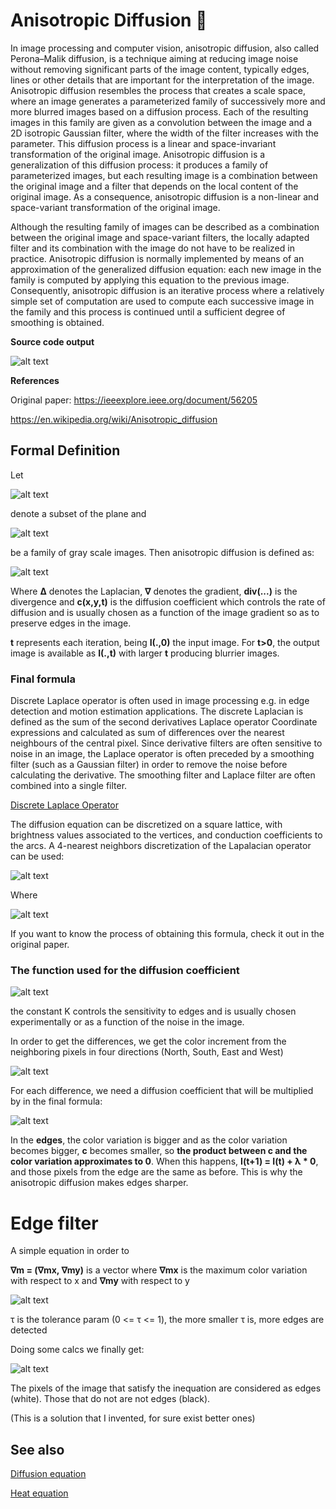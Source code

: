 # Anisotropic Diffusion :rocket:
In image processing and computer vision, anisotropic diffusion, also called Perona–Malik diffusion, is a technique aiming at reducing image noise without removing significant parts of the image content, typically edges, lines or other details that are important for the interpretation of the image. Anisotropic diffusion resembles the process that creates a scale space, where an image generates a parameterized family of successively more and more blurred images based on a diffusion process. Each of the resulting images in this family are given as a convolution between the image and a 2D isotropic Gaussian filter, where the width of the filter increases with the parameter. This diffusion process is a linear and space-invariant transformation of the original image. Anisotropic diffusion is a generalization of this diffusion process: it produces a family of parameterized images, but each resulting image is a combination between the original image and a filter that depends on the local content of the original image. As a consequence, anisotropic diffusion is a non-linear and space-variant transformation of the original image.

Although the resulting family of images can be described as a combination between the original image and space-variant filters, the locally adapted filter and its combination with the image do not have to be realized in practice. Anisotropic diffusion is normally implemented by means of an approximation of the generalized diffusion equation: each new image in the family is computed by applying this equation to the previous image. Consequently, anisotropic diffusion is an iterative process where a relatively simple set of computation are used to compute each successive image in the family and this process is continued until a sufficient degree of smoothing is obtained.

**Source code output**

![alt text](https://github.com/MorcilloSanz/AnisotropicDiffusion-Image/blob/main/img/img.png)  

**References**

Original paper: https://ieeexplore.ieee.org/document/56205

https://en.wikipedia.org/wiki/Anisotropic_diffusion

## Formal Definition
Let  

![alt text](https://github.com/MorcilloSanz/AnisotropicDiffusion-Image/blob/main/img/omega.png)  

denote a subset of the plane and  

![alt text](https://github.com/MorcilloSanz/AnisotropicDiffusion-Image/blob/main/img/function.png)  

be a family of gray scale images. Then anisotropic diffusion is defined as:

![alt text](https://github.com/MorcilloSanz/AnisotropicDiffusion-Image/blob/main/img/definition.png)

Where **Δ** denotes the Laplacian, **∇** denotes the gradient, **div(...)** is the divergence and **c(x,y,t)** is the diffusion coefficient which controls the rate of diffusion and is usually chosen as a function of the image gradient so as to preserve edges in the image.

**t** represents each iteration, being **I(.,0)** the input image.
For **t>0**, the output image is available as **I(.,t)** with larger **t** producing blurrier images.

### Final formula

Discrete Laplace operator is often used in image processing e.g. in edge detection and motion estimation applications. The discrete Laplacian is defined as the sum of the second derivatives Laplace operator Coordinate expressions and calculated as sum of differences over the nearest neighbours of the central pixel. Since derivative filters are often sensitive to noise in an image, the Laplace operator is often preceded by a smoothing filter (such as a Gaussian filter) in order to remove the noise before calculating the derivative. The smoothing filter and Laplace filter are often combined into a single filter.

[Discrete Laplace Operator](https://en.wikipedia.org/wiki/Discrete_Laplace_operator)

The diffusion equation can be discretized on a square lattice, with brightness values associated to the vertices, and conduction coefficients to the arcs. A 4-nearest neighbors discretization of the Lapalacian operator can be used:

![alt text](https://github.com/MorcilloSanz/AnisotropicDiffusion-Image/blob/main/img/finalFormula.png)

Where  

![alt text](https://github.com/MorcilloSanz/AnisotropicDiffusion-Image/blob/main/img/lambda.png)

If you want to know the process of obtaining this formula, check it out in the original paper.

### The function used for the diffusion coefficient

![alt text](https://github.com/MorcilloSanz/AnisotropicDiffusion-Image/blob/main/img/g.png)

the constant K controls the sensitivity to edges and is usually chosen experimentally or as a function of the noise in the image.

In order to get the differences, we get the color increment from the neighboring pixels in four directions (North, South, East and West)

![alt text](https://github.com/MorcilloSanz/AnisotropicDiffusion-Image/blob/main/img/increments.png)

For each difference, we need a diffusion coefficient that will be multiplied by in the final formula:

![alt text](https://github.com/MorcilloSanz/AnisotropicDiffusion-Image/blob/main/img/coefficients.png)

In the **edges**, the color variation is bigger and as the color variation becomes bigger, **c** becomes smaller, so **the product between c and the color variation approximates to 0**.
When this happens, **I(t+1) = I(t) + λ * 0**, and those pixels from the edge are the same as before. This is why the anisotropic diffusion makes edges sharper.

# Edge filter

A simple equation in order to 

**∇m = (∇mx, ∇my)** is a vector where **∇mx** is the maximum color variation with respect to x and **∇my** with respect to y

![alt text](https://github.com/MorcilloSanz/AnisotropicDiffusion-Image/blob/main/img/filterDefinition.png)

τ is the tolerance param (0 <= τ <= 1), the more smaller τ is, more edges are detected

Doing some calcs we finally get:

![alt text](https://github.com/MorcilloSanz/AnisotropicDiffusion-Image/blob/main/img/filterInequation.png)

The pixels of the image that satisfy the inequation are considered as edges (white). Those that do not are not edges (black).

(This is a solution that I invented, for sure exist better ones)

## See also
[Diffusion equation](https://en.wikipedia.org/wiki/Diffusion_equation)

[Heat equation](https://en.wikipedia.org/wiki/Heat_equation)
